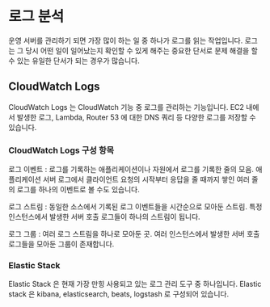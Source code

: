 # 로그 분석
운영 서버를 관리하기 되면 가장 많이 하는 일 중 하나가 로그를 읽는 작업입니다. 로그는 그 당시 어떤 일이 일어났는지 확인할 수 있게 해주는 중요한 단서로 문제 해결을 할 수 있는 유일한 단서가 되는 경우가 많습니다. 

## CloudWatch Logs
CloudWatch Logs 는 CloudWatch 기능 중 로그를 관리하는 기능입니다. EC2 내에서 발생한 로그, Lambda, Router 53 에 대한 DNS 쿼리 등 다양한 로그를 저장할 수 있습니다. 

### CloudWatch Logs 구성 항목

로그 이벤트
: 로그를 기록하는 애플리케이션이나 자원에서 로그를 기록한 줄의 모음. 애플리케이션 서버 로그에서 클라이언트 요청의 시작부터 응답을 줄 때까지 쌓인 여러 줄의 로그를 하나의 이벤트로 볼 수도 있습니다.

로그 스트림
: 동일한 소스에서 기록된 로그 이벤트들을 시간순으로 모아둔 스트림. 특정 인스턴스에서 발생한 서버 호출 로그들이 하나의 스트림이 됩니다.

로그 그룹
: 여러 로그 스트림을 하나로 모아둔 곳. 여러 인스턴스에서 발생한 서버 호출 로그들을 모아둔 그룹이 존재합니다.

### Elastic Stack
Elastic Stack 은 현재 가장 만힝 사용되고 있는 로그 관리 도구 중 하나입니다.
Elastic stack 은 kibana, elasticsearch, beats, logstash 로 구성되어 있습니다. 


<!--stackedit_data:
eyJoaXN0b3J5IjpbMTA4NDk2NzM2MCwtMTE2NzE3MjU2LDE2ND
YyNzIyNDldfQ==
-->